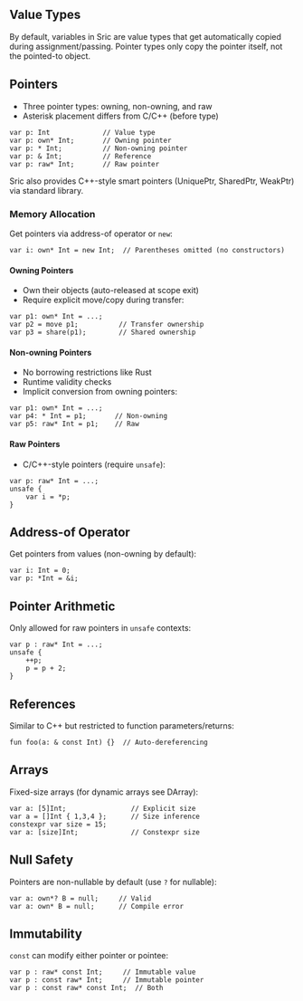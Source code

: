 ## Value Types

By default, variables in Sric are value types that get automatically copied during assignment/passing. Pointer types only copy the pointer itself, not the pointed-to object.

## Pointers
- Three pointer types: owning, non-owning, and raw
- Asterisk placement differs from C/C++ (before type)

```sric
var p: Int             // Value type
var p: own* Int;       // Owning pointer
var p: * Int;          // Non-owning pointer
var p: & Int;          // Reference
var p: raw* Int;       // Raw pointer
```

Sric also provides C++-style smart pointers (UniquePtr, SharedPtr, WeakPtr) via standard library.

### Memory Allocation
Get pointers via address-of operator or `new`:

```sric
var i: own* Int = new Int;  // Parentheses omitted (no constructors)
```

#### Owning Pointers
- Own their objects (auto-released at scope exit)
- Require explicit move/copy during transfer:

```sric
var p1: own* Int = ...;
var p2 = move p1;          // Transfer ownership
var p3 = share(p1);        // Shared ownership
```

#### Non-owning Pointers
- No borrowing restrictions like Rust
- Runtime validity checks
- Implicit conversion from owning pointers:

```sric
var p1: own* Int = ...;
var p4: * Int = p1;       // Non-owning
var p5: raw* Int = p1;    // Raw
```

#### Raw Pointers
- C/C++-style pointers (require `unsafe`):
```sric
var p: raw* Int = ...;
unsafe {
    var i = *p;
}
```

## Address-of Operator
Get pointers from values (non-owning by default):

```sric
var i: Int = 0;
var p: *Int = &i;
```

## Pointer Arithmetic
Only allowed for raw pointers in `unsafe` contexts:

```sric
var p : raw* Int = ...;
unsafe {
    ++p;
    p = p + 2;
}
```

## References
Similar to C++ but restricted to function parameters/returns:

```sric
fun foo(a: & const Int) {}  // Auto-dereferencing
```

## Arrays
Fixed-size arrays (for dynamic arrays see DArray):

```sric
var a: [5]Int;                // Explicit size
var a = []Int { 1,3,4 };      // Size inference
constexpr var size = 15;
var a: [size]Int;             // Constexpr size
```

## Null Safety
Pointers are non-nullable by default (use `?` for nullable):

```sric
var a: own*? B = null;     // Valid
var a: own* B = null;      // Compile error
```

## Immutability
`const` can modify either pointer or pointee:

```sric
var p : raw* const Int;     // Immutable value
var p : const raw* Int;     // Immutable pointer
var p : const raw* const Int;  // Both
```
